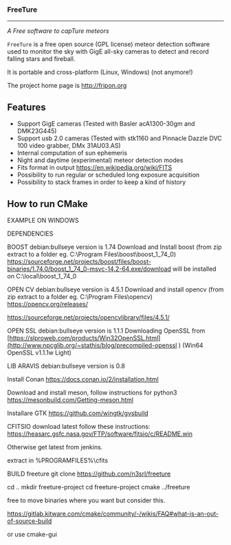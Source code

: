 ### FreeTure
--------

*A Free software to capTure meteors*

`FreeTure` is a free open source (GPL license) meteor detection software used to monitor the sky with GigE all-sky cameras to detect and record falling stars and fireball.

It is portable and cross-platform (Linux, Windows) (not anymore!)

The project home page is http://fripon.org

Features
--------

- Support GigE cameras (Tested with Basler acA1300-30gm and DMK23G445)
- Support usb 2.0 cameras (Tested with stk1160 and Pinnacle Dazzle DVC 100 video grabber, DMx 31AU03.AS)
- Internal computation of sun ephemeris
- Night and daytime (experimental) meteor detection modes
- Fits format in output https://en.wikipedia.org/wiki/FITS
- Possibility to run regular or scheduled long exposure acquisition
- Possibility to stack frames in order to keep a kind of history

How to run CMake
----------------
EXAMPLE ON WINDOWS


DEPENDENCIES

BOOST
debian:bullseye version is 1.74
Download and Install boost (from zip extract to a folder eg. C:\Program Files\boost\boost_1_74_0)
https://sourceforge.net/projects/boost/files/boost-binaries/1.74.0/boost_1_74_0-msvc-14.2-64.exe/download
will be installed on C:\local\boost_1_74_0

OPEN CV
debian:bullseye version is 4.5.1
Download and install opencv (from zip extract to a folder eg. C:\Program Files\opencv)
https://opencv.org/releases/

https://sourceforge.net/projects/opencvlibrary/files/4.5.1/

OPEN SSL
debian:bullseye version is 1.1.1
Downloading OpenSSL from [https://slproweb.com/products/Win32OpenSSL.html](http://www.npcglib.org/~stathis/blog/precompiled-openssl ) (Win64 OpenSSL v1.1.1w Light)

LIB ARAVIS
debian:bullseye version is 0.8

Install Conan
https://docs.conan.io/2/installation.html

Download and install meson, follow instructions for python3
https://mesonbuild.com/Getting-meson.html

Installare GTK
https://github.com/wingtk/gvsbuild

CFITSIO
download latest
follow these instructions:
https://heasarc.gsfc.nasa.gov/FTP/software/fitsio/c/README.win

Otherwise get latest from jenkins.

extract in %PROGRAMFILES%\cfits




BUILD freeture
git clone https://github.com/n3srl/freeture

cd ..
mkdir freeture-project
cd freeture-project
cmake ../freeture

free to move binaries where you want but consider this.

https://gitlab.kitware.com/cmake/community/-/wikis/FAQ#what-is-an-out-of-source-build

or use cmake-gui
